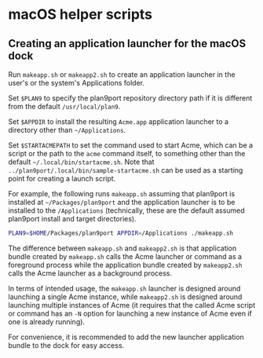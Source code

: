 # macOS helper scripts

## Creating an application launcher for the macOS dock

Run `makeapp.sh` or `makeapp2.sh` to create an application launcher
in the user's or the system's Applications folder.

Set `$PLAN9` to specify the plan9port repository directory path if it
is different from the default `/usr/local/plan9`.

Set `$APPDIR` to install the resulting `Acme.app` application launcher
to a directory other than `~/Applications`.

Set `$STARTACMEPATH` to set the command used to start Acme,
which can be a script or the path to the `acme` command itself,
to something other than the default `~/.local/bin/startacme.sh`.
Note that `../plan9port/.local/bin/sample-startacme.sh` can be used
as a starting point for creating a launch script.

For example, the following runs `makeapp.sh` assuming that plan9port
is installed at `~/Packages/plan9port` and the application launcher is
to be installed to the `/Applications` (technically, these are
the default assumed plan9port install and target directories).

```sh
PLAN9=$HOME/Packages/plan9port APPDIR=/Applications ./makeapp.sh
```

The difference between `makeapp.sh` and `makeapp2.sh` is that
application bundle created by `makeapp.sh` calls the Acme launcher or
command as a foreground process while the application bundle created
by `makeapp2.sh` calls the Acme launcher as a background process.

In terms of intended usage, the `makeapp.sh` launcher is designed
around launching a single Acme instance, while `makeapp2.sh` is
designed around launching multiple instances of Acme (it requires
that the called Acme script or command has an `-N` option for
launching a new instance of Acme even if one is already running).

For convenience, it is recommended to add the new launcher
application bundle to the dock for easy access.
